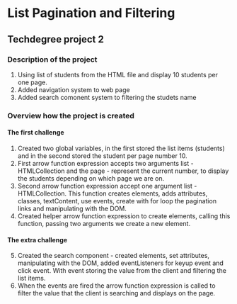 # List Pagination and Filtering

## Techdegree project 2

### Description of the project

1. Using list of students from the HTML file and display 10 students per one page.
2. Added navigation system to web page
3. Added search comonent system to filtering the studets name

### Overview how the project is created

#### The first challenge

1. Created two global variables, in the first stored the list items (students) and in the second stored the student per page number 10.
2. First arrow function expression accepts two arguments list -HTMLCollection and the page - represent the current number, to display the students depending on which page we are on.
3. Second arrow function expression accept one argument list - HTMLCollection. This function creates elements, adds attributes, classes, textContent, use events, create with for loop the pagination links and manipulating with the DOM.
4. Created helper arrow function expression to create elements, calling this function, passing two arguments we create a new element.

#### The extra challenge

5. Created the search component - created elements, set attributes, manipulating with the DOM, added eventListeners for keyup event and click event. With event storing the value from the client and filtering the list items.
6. When the events are fired the arrow function expression is called to filter the value that the client is searching and displays on the page.
